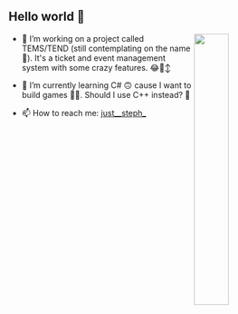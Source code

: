 ## Hello world 👋 

  
<!-- <img  width="62%" src="https://github-readme-stats.vercel.app/api?username=chloe7243&show_icons=true&theme=radical&hide=stars,issues&rank_icon=github"/> -->


<img  width="35%" align="right" src="https://github-readme-stats.vercel.app/api/top-langs/?username=chloe7243&theme=radical&layout=compact"/>

- 🔭 I’m working on a project called TEMS/TEND (still contemplating on the name 👀). It's a ticket and event management system with some crazy features. 😂🙂‍↕️

- 🌱 I’m currently learning C# 🙃 cause I want to build games 😮‍💨. Should I use C++ instead? 🤔

- 📫 How to reach me: [just__steph_](https://x.com/just__steph_)

<!--
**Chloe7243/Chloe7243** is a ✨ _special_ ✨ repository because its `README.md` (this file) appears on your GitHub profile.

Here are some ideas to get you started:


- 👯 I’m looking to collaborate on ...
- 🤔 I’m looking for help with ...
- 💬 Ask me about ...
- 😄 Pronouns: ...
- ⚡ Fun fact: ...
-->
